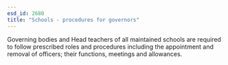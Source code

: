 ```yaml
---
esd_id: 2680
title: "Schools - procedures for governors"
---
```


Governing bodies and Head teachers of all maintained schools are required to follow prescribed roles and procedures including the appointment and removal of officers; their functions, meetings and allowances.

